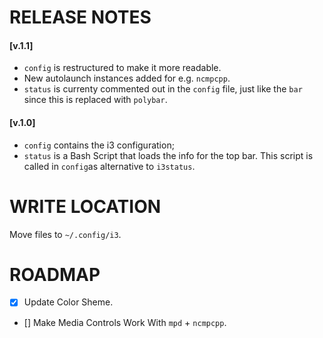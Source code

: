 # RELEASE NOTES
#### [v.1.1]
* `config` is restructured to make it more readable.
* New autolaunch instances added for e.g. `ncmpcpp`.
* `status` is currenty commented out in the `config` file, just like the `bar` since this is replaced with `polybar`.
#### [v.1.0]
* `config` contains the i3 configuration;
* `status` is a Bash Script that loads the info for the top bar. This script is called in `config`as alternative to `i3status`.

# WRITE LOCATION
Move files to `~/.config/i3`. 

# ROADMAP 
- [x] Update Color Sheme.
- [] Make Media Controls Work With `mpd` + `ncmpcpp`.



